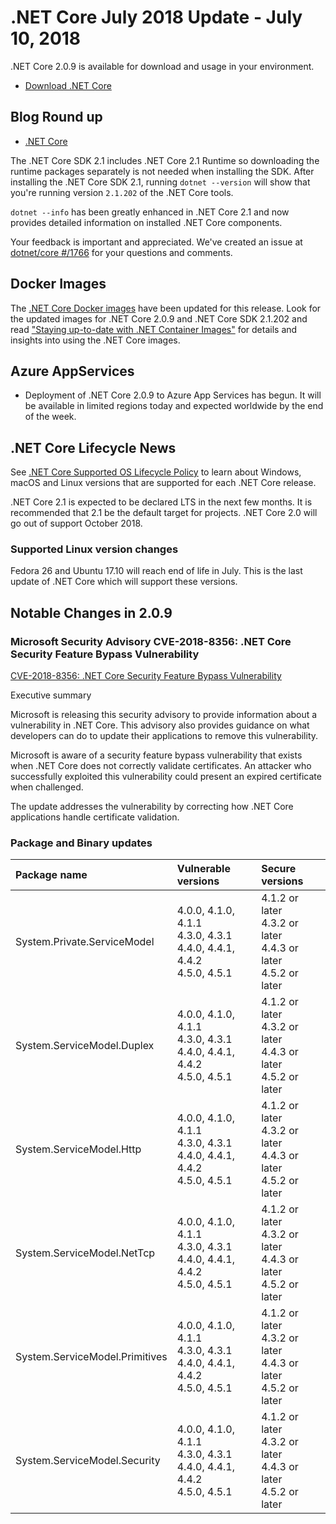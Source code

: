 # .NET Core July 2018 Update - July 10, 2018

.NET Core 2.0.9 is available for download and usage in your environment.

* [Download .NET Core](https://github.com/dotnet/core/blob/main/release-notes/download-archives/2.0.9-download.md)

## Blog Round up

* [.NET Core](https://devblogs.microsoft.com/dotnet/net-core-july-2018-update/)

The .NET Core SDK 2.1 includes .NET Core 2.1 Runtime so downloading the runtime packages separately is not needed when installing the SDK. After installing the .NET Core SDK 2.1, running `dotnet --version` will show that you're running version `2.1.202` of the .NET Core tools.

`dotnet --info` has been greatly enhanced in .NET Core 2.1 and now provides detailed information on installed .NET Core components.

Your feedback is important and appreciated. We've created an issue at [dotnet/core #/1766](https://github.com/dotnet/core/issues//1766) for your questions and comments.

## Docker Images

The [.NET Core Docker images](https://hub.docker.com/r/microsoft/dotnet/) have been updated for this release. Look for the updated images for .NET Core 2.0.9 and .NET Core SDK 2.1.202 and read ["Staying up-to-date with .NET Container Images"](https://devblogs.microsoft.com/dotnet/staying-up-to-date-with-net-container-images/) for details and insights into using the .NET Core images.

## Azure AppServices

* Deployment of .NET Core 2.0.9 to Azure App Services has begun. It will be available in limited regions today and expected worldwide by the end of the week.

## .NET Core Lifecycle News

See [.NET Core Supported OS Lifecycle Policy](https://github.com/dotnet/core/blob/main/os-lifecycle-policy.md) to learn about Windows, macOS and Linux versions that are supported for each .NET Core release.

.NET Core 2.1 is expected to be declared LTS in the next few months. It is recommended that 2.1 be the default target for projects. .NET Core 2.0 will go out of support October 2018.

### Supported Linux version changes

Fedora 26 and Ubuntu 17.10 will reach end of life in July. This is the last update of .NET Core which will support these versions.

## Notable Changes in 2.0.9

### Microsoft Security Advisory CVE-2018-8356: .NET Core Security Feature Bypass Vulnerability

[CVE-2018-8356: .NET Core Security Feature Bypass Vulnerability](https://github.com/dotnet/announcements/issues/73)

Executive summary

Microsoft is releasing this security advisory to provide information about a vulnerability in .NET Core. This advisory also provides guidance on what developers can do to update their applications to remove this vulnerability.

Microsoft is aware of a security feature bypass vulnerability that exists when .NET Core does not correctly validate certificates. An attacker who successfully exploited this vulnerability could present an expired certificate when challenged.

The update addresses the vulnerability by correcting how .NET Core applications handle certificate validation.

### Package and Binary updates

| Package name | Vulnerable versions | Secure versions |
| :--- | :--- | :--- |
System.Private.ServiceModel | 4.0.0, 4.1.0, 4.1.1 <br/> 4.3.0, 4.3.1 <br/>4.4.0, 4.4.1, 4.4.2 <br/> 4.5.0, 4.5.1 | 4.1.2 or later <br/> 4.3.2 or later <br/> 4.4.3 or later <br/> 4.5.2 or later |
System.ServiceModel.Duplex | 4.0.0, 4.1.0, 4.1.1 <br/> 4.3.0, 4.3.1 <br/>4.4.0, 4.4.1, 4.4.2 <br/> 4.5.0, 4.5.1 | 4.1.2 or later <br/> 4.3.2 or later <br/> 4.4.3 or later <br/> 4.5.2 or later |
System.ServiceModel.Http | 4.0.0, 4.1.0, 4.1.1 <br/> 4.3.0, 4.3.1 <br/>4.4.0, 4.4.1, 4.4.2 <br/> 4.5.0, 4.5.1 | 4.1.2 or later <br/> 4.3.2 or later <br/> 4.4.3 or later <br/> 4.5.2 or later |
System.ServiceModel.NetTcp | 4.0.0, 4.1.0, 4.1.1 <br/> 4.3.0, 4.3.1 <br/>4.4.0, 4.4.1, 4.4.2 <br/> 4.5.0, 4.5.1 | 4.1.2 or later <br/> 4.3.2 or later <br/> 4.4.3 or later <br/> 4.5.2 or later |
System.ServiceModel.Primitives | 4.0.0, 4.1.0, 4.1.1 <br/> 4.3.0, 4.3.1 <br/>4.4.0, 4.4.1, 4.4.2 <br/> 4.5.0, 4.5.1 | 4.1.2 or later <br/> 4.3.2 or later <br/> 4.4.3 or later <br/> 4.5.2 or later |
System.ServiceModel.Security | 4.0.0, 4.1.0, 4.1.1 <br/> 4.3.0, 4.3.1 <br/>4.4.0, 4.4.1, 4.4.2 <br/> 4.5.0, 4.5.1 | 4.1.2 or later <br/> 4.3.2 or later <br/> 4.4.3 or later <br/> 4.5.2 or later |
